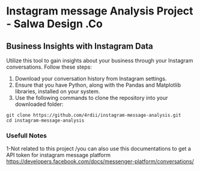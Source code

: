 # Instagram message Analysis Project - Salwa Design .Co

## Business Insights with Instagram Data

Utilize this tool to gain insights about your business through your Instagram conversations. Follow these steps:

1. Download your conversation history from Instagram settings.
2. Ensure that you have Python, along with the Pandas and Matplotlib libraries, installed on your system.
3. Use the following commands to clone the repository into your downloaded folder:
```
git clone https://github.com/4rdii/instagram-message-analysis.git
cd instagram-message-analysis
```


### Usefull Notes
 1-Not related to this project /you can also use this documentations to get a API token for instagram message platform
https://developers.facebook.com/docs/messenger-platform/conversations/

